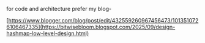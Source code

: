for code and architecture prefer my blog-

[https://www.blogger.com/blog/post/edit/432559260967456473/1013510726106467335](https://bitwisebloom.blogspot.com/2025/09/design-hashmap-low-level-design.html)
